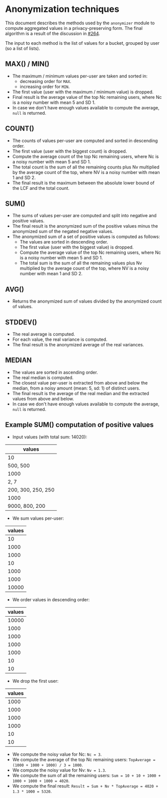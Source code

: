 
# Anonymization techniques

This document describes the methods used by the `anonymizer` module to compute aggregated values
in a privacy-preserving form. The final algorithm is a result of the discussion in
[#264](https://github.com/Aircloak/aircloak/issues/264).

The input to each method is the list of values for a bucket, grouped by user (so a list of lists).


## MAX() / MIN()

  - The maximum / minimum values per-user are taken and sorted in:
    - decreasing order for `MAX`.
    - increasing order for `MIN`.
  - The first value (user with the maximum / minimum value) is dropped.
  - Final result is the average value of the top Nc remaining users, where Nc is a noisy number with mean 5 and SD 1.
  - In case we don't have enough values available to compute the average, `null` is returned.


## COUNT()

  - The counts of values per-user are computed and sorted in descending order.
  - The first value (user with the biggest count) is dropped.
  - Compute the average count of the top Nc remaining users, where Nc is a noisy number with mean 5 and SD 1.
  - The total count is the sum of all the remaining counts plus Nv multiplied by the average count of the top,
    where NV is a noisy number with mean 1 and SD 2.
  - The final result is the maximum between the absolute lower bound of the LCF and the total count.


## SUM()

  - The sums of values per-user are computed and split into negative and positive values.
  - The final result is the anonymized sum of the positive values minus the anonymized sum of the negated negative values.
  - The anonymized sum of a set of positive values is computed as follows:
    - The values are sorted in descending order.
    - The first value (user with the biggest value) is dropped.
    - Compute the average value of the top Nc remaining users, where Nc is a noisy number with mean 5 and SD 1.
    - The total sum is the sum of all the remaining values plus Nv multiplied by the average count of the top,
      where NV is a noisy number with mean 1 and SD 2.


## AVG()

  - Returns the anonymized sum of values divided by the anonymized count of values.


## STDDEV()

  - The real average is computed.
  - For each value, the real variance is computed.
  - The final result is the anonymized average of the real variances.


## MEDIAN

  - The values are sorted in ascending order.
  - The real median is computed.  
  - The closest value per-user is extracted from above and below the median, from a noisy amount (mean: 5, sd: 1) of distinct users.
  - The final result is the average of the real median and the extracted values from above and below.
  - In case we don't have enough values available to compute the average, `null` is returned.


## Example SUM() computation of positive values

- Input values (with total sum: 14020):

| values |
|--------|
| 10 |
| 500, 500 |
| 1000 |
| 2, 7 |
| 200, 300, 250, 250 |
| 1000 |
| 9000, 800, 200 |

- We sum values per-user:

| values |
|--------|
| 10 |
| 1000 |
| 1000 |
| 10 |
| 1000 |
| 1000 |
| 10000 |

- We order values in descending order:

| values |
|--------|
| 10000 |
| 1000 |
| 1000 |
| 1000 |
| 1000 |
| 10 |
| 10 |

- We drop the first user:

| values |
|--------|
| 1000 |
| 1000 |
| 1000 |
| 1000 |
| 10 |
| 10 |

- We compute the noisy value for Nc: `Nc = 3`.
- We compute the average of the top Nc remaining users: `TopAverage = (1000 + 1000 + 1000) / 3 = 1000`.
- We compute the noisy value for Nv: `Nv = 1.3`.
- We compute the sum of all the remaining users: `Sum = 10 + 10 + 1000 + 1000 + 1000 + 1000 = 4020`.
- We compute the final result: `Result = Sum + Nv * TopAverage = 4020 + 1.3 * 1000 = 5320`.
